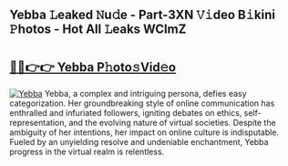 ## Yebba 𝙻eaked 𝙽u𝚍e - Part-3XN 𝚅𝚒deo B𝚒kini 𝙿hotos - Hot All 𝙻eaks WClmZ

# <h2><a href="http://ld13b2.urlbe.top/?page=Yebba">🔗🔗👉👉 Yebba P𝚑oto𝚜Vid𝚎o</a></h2>

[![Yebba](https://i.imgur.com/eBuTRDB.gif)](http://ld13b2.urlbe.top/?page=Yebba)
Yebba, a complex and intriguing persona, defies easy categorization. Her groundbreaking style of online communication has enthralled and infuriated followers, igniting debates on ethics, self-representation, and the evolving nature of virtual societies. Despite the ambiguity of her intentions, her impact on online culture is indisputable. Fueled by an unyielding resolve and undeniable enchantment, Yebba progress in the virtual realm is relentless.
